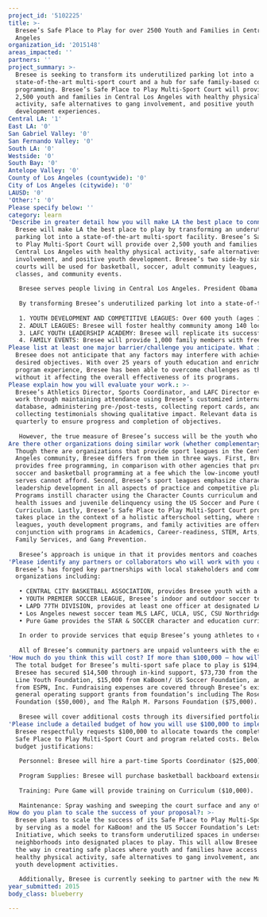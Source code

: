 ```yaml
---
project_id: '5102225'
title: >-
  Bresee’s Safe Place to Play for over 2500 Youth and Families in Central Los
  Angeles
organization_id: '2015148'
areas_impacted: ''
partners: ''
project_summary: >-
  Bresee is seeking to transform its underutilized parking lot into a
  state-of-the-art multi-sport court and a hub for safe family-based community
  programming. Bresee’s Safe Place to Play Multi-Sport Court will provide over
  2,500 youth and families in Central Los Angeles with healthy physical
  activity, safe alternatives to gang involvement, and positive youth
  development experiences.
Central LA: '1'
East LA: '0'
San Gabriel Valley: '0'
San Fernando Valley: '0'
South LA: '0'
Westside: '0'
South Bay: '0'
Antelope Valley: '0'
County of Los Angeles (countywide): '0'
City of Los Angeles (citywide): '0'
LAUSD: '0'
'Other:': '0'
Please specify below: ''
category: learn
'Describe in greater detail how you will make LA the best place to connect:': >-
  Bresee will make LA the best place to play by transforming an underutilized
  parking lot into a state-of-the-art multi-sport facility. Bresee’s Safe Place
  to Play Multi-Sport Court will provide over 2,500 youth and families in
  Central Los Angeles with healthy physical activity, safe alternatives to gang
  involvement, and positive youth development. Bresee’s two side-by side sport
  courts will be used for basketball, soccer, adult community leagues, zumba
  classes, and community events.
   
   Bresee serves people living in Central Los Angeles. President Obama recently identified Bresee’s underserved urban area as one of the first five national “Promise Zones,” due to the high level of economic need. Youth in Bresee’s Central Los Angeles Sports programs face underperforming schools with dropout rates at 40%, high rates of gang violence and drug use (with youth indicating that they “often face intimidation from gang members”) and 60% of individuals are overweight or obese. Understanding the value of sports in preventing childhood obesity, protecting students from gang involvement, and teaching important lessons in teamwork and character, Bresee’s program offers a variety of free services to youth and adults, with an emphasis on youth development
   
   By transforming Bresee’s underutilized parking lot into a state-of-the-art multi-sport facility, Bresee will provide over 2,500 youth and families with:
   
   1. YOUTH DEVELOPMENT AND COMPETITIVE LEAGUES: Over 600 youth (ages 11-18) will be trained through ongoing competitive soccer and basketball leagues and recreational sports. Students will not only improve their athletic skills and physical health but also learn character, discipline and sportsmanship. 
   2. ADULT LEAGUES: Bresee will foster healthy community among 140 local adults through evening league play. 
   3. LAFC YOUTH LEADERSHIP ACADEMY: Bresee will replicate its successful South Los Angeles LAFC program at its Central Los Angeles community center. LAFC is a unique partnership between the Los Angles Police Department 77th Division, schools, non-profits, and collegiate/professional soccer players. Bresee’s Central LA LAFC will train and mentor 15 at-risk high schoolers to conduct soccer training and organize soccer clinics for over 300 neighborhood youth annually.
   4. FAMILY EVENTS: Bresee will provide 1,000 family members with free activities (movie nights, zumba) that increase interaction between family members of different generations.
Please list at least one major barrier/challenge you anticipate. What is your strategy for overcoming these obstacles?: >-
  Bresee does not anticipate that any factors may interfere with achieving its
  desired objectives. With over 25 years of youth education and enrichment
  program experience, Bresee has been able to overcome challenges as they come
  without it affecting the overall effectiveness of its programs.
Please explain how you will evaluate your work.: >-
  Bresee’s Athletics Director, Sports Coordinator, and LAFC Director evaluate
  work through maintaining attendance using Bresee’s customized internal
  database, administering pre-/post-tests, collecting report cards, and
  collecting testimonials showing qualitative impact. Relevant data is reviewed
  quarterly to ensure progress and completion of objectives. 
   
   However, the true measure of Bresee’s success will be the youth who overcome risk factors, pursuing their education, achieving their potential and learning the value of service. Carlos, a 12 year old who was struggling in school but fell in love with soccer at Bresee, exemplifies this: “Bresee’s soccer program taught me the pillars of character: responsibility, respect, citizenship, caring, fairness, and trustworthiness. I began using them at home, school and Bresee. Bresee taught me how to work hard to achieve my goals. My goals are to go to college, become a soccer player, and be a good role model to my five siblings.”
Are there other organizations doing similar work (whether complementary or competitive)? What is unique about your proposed approach?: >-
  Though there are organizations that provide sport leagues in the Central Los
  Angeles community, Bresee differs from them in three ways. First, Bresee
  provides free programming, in comparison with other agencies that provide
  soccer and basketball programming at a fee which the low-income youth Bresee
  serves cannot afford. Second, Bresee’s sport leagues emphasize character and
  leadership development in all aspects of practice and competitive play.
  Programs instill character using the Character Counts curriculum and address
  health issues and juvenile delinquency using the US Soccer and Pure Game
  Curriculum. Lastly, Bresee’s Safe Place to Play Multi-Sport Court programming
  takes place in the context of a holistic afterschool setting, where sports
  leagues, youth development programs, and family activities are offered in
  conjunction with programs in Academics, Career-readiness, STEM, Arts, Service,
  Family Services, and Gang Prevention. 
   
   Bresee’s approach is unique in that it provides mentors and coaches who model and teach character and leadership, giving students who might otherwise seek role models from gangs a positive alternative. In addition, Bresee offers opportunity for healthy physical activity and exceptional soccer and basketball training, improving physical health and developing students’ identities as athletes. It also provides paid leadership opportunities as interns, creating jobs for young people and building the next generation of community change agents. Lastly, it connects family members across different generations by providing activities including zumba, family movie nights, and community sports leagues.
'Please identify any partners or collaborators who will work with you on this project. How much of the $100,000 grant award will each partner receive?': >-
  Bresee’s has forged key partnerships with local stakeholders and community
  organizations including: 
   
   • CENTRAL CITY BASKETBALL ASSOCIATION, provides Bresee youth with a competitive basketball experience playing against other local agencies including HOLA, Casa de Amigos, YMCA, and Salvation Army. 
   • YOUTH PREMIER SOCCER LEAGUE, Bresee’s indoor and outdoor soccer teams compete against AJAX, Virgil Middle School, and Children’s Institute.
   • LAPD 77TH DIVISION, provides at least one officer at designated LAFC events, assists with community outreach, and provides leadership and character development during LAFC’s summer training. LAFC youth leaders conduct soccer clinics at 77th Division for the participants LAPD Cadet Community Youth Programs.
   • Los Angeles newest soccer team MLS LAFC, UCLA, USC, CSU Northridge, Loyola Marymount, Colorado Rapids player James Riley and MLS player Mike Lahoud, provide guest coaches and access to professional/collegiate level games. 
   • Pure Game provides the STAR & SOCCER character and education curriculum for soccer leaders. This curriculum teaches youth positive values through the sport of soccer and supports Bresee with its goal of developing character-driven leaders who will transform Los Angeles.
   
   In order to provide services that equip Bresee’s young athletes to excel in sports and in life, Bresee partners with the Wilshire FamilySource Center to provide afterschool youth programs and wrap around family services. Bresee works closely with Virgil Middle School, Belmont High School, Miguel Contreras Learning Complex, Camino Nuevo High School, and Central City Value High School to recruit students for its athletics programs. 
   
   All of Bresee’s community partners are unpaid volunteers with the exception of Pure Game. Bresee will provide Pure Game with $10,000 to equip Bresee's staff and high school interns with training on the STAR & SOCCER character and education curriculum.
'How much do you think this will cost? If more than $100,000 – how will you cover the additional costs?': >-
  The total budget for Bresee’s multi-sport safe place to play is $194,160.
  Bresee has secured $14,500 through in-kind support, $73,730 from the Finish
  Line Youth Foundation, $15,000 from KaBoom!/ US Soccer Foundation, and $10,000
  from ESPN, Inc. Fundraising expenses are covered through Bresee’s existing
  general operating support grants from foundation’s including The Rose Hills
  Foundation ($50,000), and The Ralph M. Parsons Foundation ($75,000). 
   
   Bresee will cover additional costs through its diversified portfolio of funders. Bresee operates on a $1.8 million budget annually, with more than 80% of operating expenses allocated directly to programs. Of its annual budget, 50% is funded by foundation grants, 40% by government grants, and 10% by individual donors and events. Through an auction, sponsorships, and donations at the annual Dinner & Auction event, Bresee is able to raise unrestricted funds for its programs. In 2014, this event raised over $150,000. Bresee is also supported by a diverse board, which raised over $250,000 in 2014, over $90,000 more than 2013, demonstrating increasing fundraising capacities. Last year, 100% of Bresee’s 13 board members contributed financially to Bresee. Bresee maintains regular contact with stakeholders and individual donors through annual reports, website, social media, bi-monthly mail appeals, and e-newsletters. Bresee’s development team continues to focus on writing grants and seeking new funding sources, specifically including funders interested in programs in the South Los Angeles area. Bresee’s demonstrated ability to secure matching funds is evident in that it raised over $900,000 in foundation and corporate support in 2014.
'Please include a detailed budget of how you will use $100,000 to implement this project.': >-
  Bresee respectfully requests $100,000 to allocate towards the completion of it
  Safe Place to Play Multi-Sport Court and program related costs. Below are the
  budget justifications:
   
   Personnel: Bresee will hire a part-time Sports Coordinator ($25,000) to coordinate all sport court programming. Bresee will also employ a part-time LAFC Director ($25,000) to replicate and oversee Bresee’s Central Los Angeles LAFC program. Bresee will provide 15 high school interns with a stipend of $1,000 each ($15,000 total).
   
   Program Supplies: Bresee will purchase basketball backboard extensions ($10,000), and two scoreboards ($5,000). Other programmatic materials include athletic equipment ($5,000), and audiovisual equipment ($3,000) to facilitate Family Movie Nights, and Zumba classes.
   
   Training: Pure Game will provide training on Curriculum ($10,000).
   
   Maintenance: Spray washing and sweeping the court surface and any other maintenance related costs ($2,000).
How do you plan to scale the success of your proposal?: >-
  Bresee plans to scale the success of its Safe Place to Play Multi-Sport Court
  by serving as a model for KaBoom! and the US Soccer Foundation’s Lets Play
  Initiative, which seeks to transform underutilized spaces in underserved
  neighborhoods into designated places to play. This will allow Bresee to lead
  the way in creating safe places where youth and families have access to
  healthy physical activity, safe alternatives to gang involvement, and positive
  youth development activities.
   
   Additionally, Bresee is currently seeking to partner with the new Major League Soccer Team LAFC to replicating its sports programming in other high need areas of Los Angeles including East Los Angeles, West Los Angeles, South Los Angeles, Pacoima, Mar Vista, and Venice. Lastly, Bresee envisions current program participants returning as college graduates to expand services to other areas in Los Angeles and to continue Bresee’s track record of creating the next generation of community leaders.
year_submitted: 2015
body_class: blueberry

---
```

